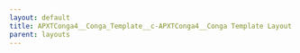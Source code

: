 ```yaml
---
layout: default
title: APXTConga4__Conga_Template__c-APXTConga4__Conga Template Layout
parent: layouts
---
```


``````

